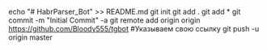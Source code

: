 echo "# HabrParser_Bot" >> README.md
git init
git add .
git add *
git commit -m "Initial Commit" -a
git remote add origin origin https://github.com/Bloody555/tgbot #Указываем свою ссылку
git push -u origin master
